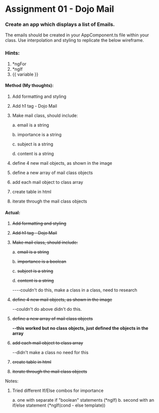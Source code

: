 # Assignment 01 - Dojo Mail

### Create an app which displays a list of Emails. 

The emails should be created in your AppComponent.ts file within your class. Use interpolation and styling to replicate the below wireframe.

### Hints:

1. *ngFor
2. *ngIf
3. {{ variable }}

#### Method (My thoughts):

1.  Add formatting and styling
2.  Add h1 tag - Dojo Mail
3.  Make mail class, should include:

    a. email is a string
    
    b. importance is a string
    
    c. subject is a string
    
    d. content is a string

4. define 4 new mail objects, as shown in the image
5. define a new array of mail class objects
6. add each mail object to class array
7. create table in html
8. iterate through the mail class objects

#### Actual:

1.  ~~Add formatting and styling~~
2.  ~~Add h1 tag - Dojo Mail~~
3.  ~~Make mail class, should include:~~

    a. ~~email is a string~~
    
    b. ~~importance is a boolean~~
    
    c. ~~subject is a string~~
    
    d. ~~content is a string~~
    
    ----couldn't do this, make a class in a class, need to research

4. ~~define 4 new mail objects, as shown in the image~~
  
    --couldn't do above didn't do this.
    
5. ~~define a new array of mail class objects~~
    
    **--this worked but no class objects, just defined the objects in the array**

6. ~~add each mail object to class array~~

    --didn't make a class no need for this
    
7. ~~create table in html~~
8. ~~iterate through the mail class objects~~

Notes:

1.  Tried different If/Else combos for importance
    
    a.  one with separate if "boolean" statements (*ngIf)
    b.  second with an if/else statement (*ngIf(cond - else template))
